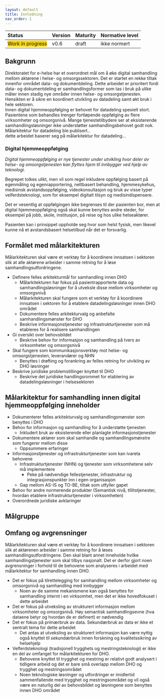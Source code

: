 ```yaml
---
layout: default
title: Innledning
nav_order: 1
---
```


| Status | Version | Maturity | Normative level |
|:-------------|:------------------|:------|:-------|
| <span style="background-color:gold">Work in progress</span> | v0.6 | draft  | ikke normert |

## Bakgrunn

Direktoratet for e-helse har et overordnet mål om å øke digital samhandling mellom aktørene i helse- og omsorgssektoren. Det er startet en rekke tiltak innenfor området data- og dokumentdeling. Dette arbeidet er prioritert fordi data- og dokumentdeling er samhandlingsformer som tas i bruk på ulike måter innen stadig nye områder innen helse- og omsorgstjenesten. Hensikten er å sikre en koordinert utvikling av datadeling samt økt bruk i hele sektoren.  
Innen digital hjemmeoppfølging er behovet for datadeling spesielt stort. Pasientene som behandles trenger fortløpende oppfølging av flere virksomheter og omsorgsnivå. Mange tjenestetilbydere ser at eksisterende samhandlingsløsninger ikke understøtter samhandlingsbehovet godt nok.  
Målarkitektur for datadeling ble publisert..  
dette arbeidet baserer seg på målarkitektur for datadeling...  

### Digital hjemmeoppfølging

*Digital hjemmeoppfølging er nye tjenester under utvikling hvor deler av helse- og omsorgstjenesten kan flyttes hjem til innbygger ved hjelp av teknologi.*

Begrepet tolkes ulikt, men vil som regel inkludere oppfølging basert på egenmåling og egenrapportering, nettbasert behandling, hjemmesykehus, medisinsk avstandsoppfølging, videokonsultasjon og bruk av visse typer velferdsteknologi, som for eksempel digitalt tilsyn og medisindispensere.

Det er vesentlig at oppfølgingen ikke begrenses til der pasienten bor, men at digital hjemmeoppfølging også skal kunne benyttes andre steder, for eksempel på jobb, skole, institusjon, på reise og hos ulike helseaktører.

Pasienten kan i prinsippet oppholde seg hvor som helst fysisk, men likevel kunne nå et avstandsbasert helsetilbud når det er forsvarlig.

## Formålet med målarkitekturen

Målarkitekturen skal være et verktøy for å koordinere innsatsen i sektoren slik at alle aktørene arbeider i samme retning for å løse samhandlingsutfordringene.

* Definere felles arkitekturmål for samhandling innen DHO
    * Målarkitekturen har fokus på pasientrapporterte data og samhandlingsløsninger for å utveksle disse mellom virksomheter og omsorgsnivå
  * Målarkitekturen skal fungere som et verktøy for å koordinere innsatsen i sektoren for å etablere datadelingsløsninger innen DHO området
  * Dokumentere felles arkitekturvalg og anbefalte samhandlingsmønster for DHO
  * Beskrive informasjonstjenester og infrastrukturtjenester som må etableres for å realisere samhandlingen
* Gi oversikt over behovsbildet
  * Beskrive behov for informasjon og samhandling på tvers av virksomheter og omsorgsnivå
* Skal fungere som kommunikasjonsverktøy mot helse- og omsorgstjenesten, leverandører og NHN
  * Benyttes i drøfting og forankring av felles retning for utvikling av DHO løsninger
* Beskrive juridiske problemstillinger knyttet til DHO
  * Beskrive det juridiske handlingsrommet for etablering av datadelingsløsninger i helsesektoren

## Målarkitektur for samhandling innen digital hjemmeoppfølging inneholder

* Dokumenterer felles arkitekturvalg og samhandlingsmønster som benyttes i DHO
* Behov for informasjon og samhandling for å understøtte tjenesten
  * Inkludert bruk av eksisterende eller planlagte informasjonstjenester
* Dokumentere aktører som skal samhandle og samhandlingsmønstre som fungerer mellom disse
  * Oppsummere erfaringer
* Informasjonstjenester og infrastrukturtjenester som kan ivareta behovene
  * Infrastrukturtjenester (NHN) og tjenester som virksomhetene selv må implementere
    * Peke på nødvendige fellestjenester, infrastruktur og integrasjonspunkter inn i egen organisasjon
  * Gap mellom AS-IS og TO-BE, tiltak som utfyller gapet
* Behov for andre normerende produkter (Semantisk nivå, tillitstjenester, hvordan etablere infrastrukturtjenester i virksomheten)
* Overordnede juridiske avklaringer

## Målgruppe

## Omfang og avgrensninger

Målarkitekturen skal være et verktøy for å koordinere innsatsen i sektoren slik at aktørenen arbeider i samme retning for å løses samhandlingsutfordringene. Den skal blant annet inneholde hvilke samhandlingstjenester som skal tilbys nasjonalt. Det er derfor gjort noen avgrensninger i forhold til de behovene som analyseres i arbeidet med målarkitektur for samhandling innen DHO.

* Det er fokus på tilrettelegging for samhandling mellom virksomheter og omsorgsnivå og samhandling med innbygger
  * Noen av de samme mekanismene kan også benyttes for samhandling internt i en virksomhet, men det er ikke hovedfokuset i dette arbeidet
* Det er fokus på utveksling av strukturert informasjon mellom virksomheter og omsorgsnivå. Høy semantisk samhandlingsevne (hva dataene betyr og hvordan de er definert) er nødvendig
* Det er fokus på primærbruk av data. Sekundærbruk av data er ikke et sentralt tema for dette arbeidet
  * Det antas at utveksling av strukturert informasjon kan være nyttig også knyttet til sekundærbruk innen forskning og kvalitetssikring av helsehjelp
* Velferdsteknologi (tradisjonell trygghets og mestringsteknologi) er ikke en del av omfanget for målarkitekturen for DHO.
  * Behovene knyttet til trygghet og mestring er relativt godt analysert i tidligere arbeid og det er bare små overlapp mellom DHO og trygghet og mestringsområdet
  * Noen teknologiske løsninger og utfordringer er imidlertid sammenfallende med trygghet og mestringsområdet og vil også være en naturlig del av behovsbildet og løsningene som benyttes innen DHO området
